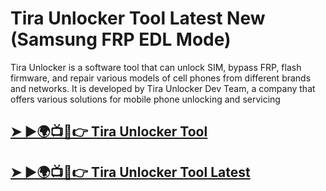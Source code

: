 # Tira Unlocker Tool Latest New (Samsung FRP EDL Mode)

Tira Unlocker is a software tool that can unlock SIM, bypass FRP, flash firmware, and repair various models of cell phones from different brands and networks. It is developed by Tira Unlocker Dev Team, a company that offers various solutions for mobile phone unlocking and servicing

## [➤ ►🌍📺📱👉 Tira Unlocker Tool](https://tinyurl.com/3hkw6bze)

## [➤ ►🌍📺📱👉 Tira Unlocker Tool Latest](https://tinyurl.com/3hkw6bze)
